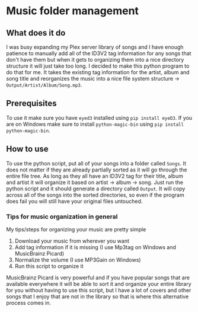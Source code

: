 # Music folder management

## What does it do

I was busy expanding my Plex server library of songs and I have enough patience to manually add all of the ID3V2 tag information for any songs that don't have them but when it gets to organizing them into a nice directory structure it will just take too long. I decided to make this python program to do that for me. It takes the existing tag information for the artist, album and song title and reorganizes the music into a nice file system structure -> `Output/Artist/Album/Song.mp3`.

## Prerequisites

To use it make sure you have `eyed3` installed using `pip install eyeD3`. If you are on Windows make sure to install `python-magic-bin` using `pip install python-magic-bin`.

## How to use

To use the python script, put all of your songs into a folder called `Songs`. It does not matter if they are already partially sorted as it will go through the entire file tree. As long as they all have an ID3V2 tag for their title, album and artist it will organize it based on artist -> album -> song. Just run the python script and it should generate a directory called `Output`. It will copy across all of the songs into the sorted directories, so even if the program does fail you will still have your original files untouched.

### Tips for music organization in general

My tips/steps for organizing your music are pretty simple

1. Download your music from wherever you want
2. Add tag information if it is missing (I use Mp3tag on Windows and MusicBrainz Picard)
3. Normalize the volume (I use MP3Gain on Windows)
4. Run this script to organize it

MusicBrainz Picard is very powerful and if you have popular songs that are available everywhere it will be able to sort it and organize your entire library for you without having to use this script, but I have a lot of covers and other songs that I enjoy that are not in the library so that is where this alternative process comes in.
